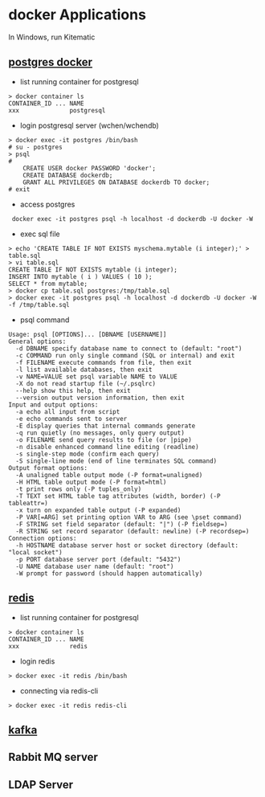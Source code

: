 # docker Applications

In Windows, run Kitematic

## [postgres docker](https://hub.docker.com/_/postgres)
- list running container for postgresql
```
> docker container ls
CONTAINER_ID ... NAME
xxx              postgresql
```
- login postgresql server (wchen/wchendb)
```
> docker exec -it postgres /bin/bash
# su - postgres
> psql 
#
    CREATE USER docker PASSWORD 'docker';
    CREATE DATABASE dockerdb;
    GRANT ALL PRIVILEGES ON DATABASE dockerdb TO docker;
# exit
```
- access postgres
```
 docker exec -it postgres psql -h localhost -d dockerdb -U docker -W
```
- exec sql file
```
> echo 'CREATE TABLE IF NOT EXISTS myschema.mytable (i integer);' > table.sql
> vi table.sql
CREATE TABLE IF NOT EXISTS mytable (i integer);
INSERT INTO mytable ( i ) VALUES ( 10 );
SELECT * from mytable;
> docker cp table.sql postgres:/tmp/table.sql
> docker exec -it postgres psql -h localhost -d dockerdb -U docker -W -f /tmp/table.sql
```
- psql command
```
Usage: psql [OPTIONS]... [DBNAME [USERNAME]]
General options:
  -d DBNAME specify database name to connect to (default: "root")
  -c COMMAND run only single command (SQL or internal) and exit
  -f FILENAME execute commands from file, then exit
  -l list available databases, then exit
  -v NAME=VALUE set psql variable NAME to VALUE
  -X do not read startup file (~/.psqlrc)
  --help show this help, then exit
  --version output version information, then exit
Input and output options:
  -a echo all input from script
  -e echo commands sent to server
  -E display queries that internal commands generate
  -q run quietly (no messages, only query output)
  -o FILENAME send query results to file (or |pipe)
  -n disable enhanced command line editing (readline)
  -s single-step mode (confirm each query)
  -S single-line mode (end of line terminates SQL command)
Output format options:
  -A unaligned table output mode (-P format=unaligned)
  -H HTML table output mode (-P format=html)
  -t print rows only (-P tuples_only)
  -T TEXT set HTML table tag attributes (width, border) (-P tableattr=)
  -x turn on expanded table output (-P expanded)
  -P VAR[=ARG] set printing option VAR to ARG (see \pset command)
  -F STRING set field separator (default: "|") (-P fieldsep=)
  -R STRING set record separator (default: newline) (-P recordsep=)
Connection options:
  -h HOSTNAME database server host or socket directory (default: "local socket")
  -p PORT database server port (default: "5432")
  -U NAME database user name (default: "root")
  -W prompt for password (should happen automatically)
```

## [redis](https://hub.docker.com/_/redis)
- list running container for postgresql
```
> docker container ls
CONTAINER_ID ... NAME
xxx              redis
```
- login redis
```
> docker exec -it redis /bin/bash
```
- connecting via redis-cli
```
> docker exec -it redis redis-cli
```

## [kafka](https://hub.docker.com/r/wurstmeister/kafka)

## Rabbit MQ server

## LDAP Server


